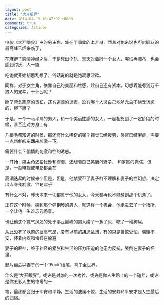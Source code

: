 ```yaml
---
layout: post
title: "大开眼界"
date: 2014-04-15 10:47:02 +0800
comments: true
categories: Article
---
```

电影《大开眼界》中的男主角，处在于事业的上升期，而且对他来说也可能职业的最高峰已经来临了，

在麻痹了感情神经之后，于是想出个轨，天天对着同一个女人，哪怕再漂亮，也会感到讨厌，人一能

吃饱就开始胡思乱想了，俗话说的就是饱暖思淫欲。

同样，对于女主角，依靠自己的美丽和性感，趁自己还有资本，幻想着能得到万千男人的宠幸，干什么呢？

除了背负家庭的责任，还有道德的谴责，没有哪个人说自己能够完全不禁受诱惑的，柳下惠？

于是，一个一马平川的男人，和一个美丽性感的女人，一起相处到了一定阶段的时候，甚至连对方身上有

几根毛都知道的时候，那还有什么稀奇的呢？视觉已经疲劳，感官已经麻痹，需要一点新鲜的东西来刺激一下。

需要什么？偷情的刺激和性的诱惑。

一开始，男主角还在犹豫和徘徊，还想着自己美丽的妻子， 和家庭的责任，但是，一般电视或电影都会在

高潮迭起的时候来个但是，但是，他禁受不了妻子的不理解和妻子的性幻想，决定出去寻找刺激，但是似乎

有什么不对，昨天本来一切都属于他的女人，今天都再也不能碰到那个机遇了。

正在这个时候，碰到那个弹钢琴的男人，就这样一个机会，他混进去了一个场所，一个让他一生难忘的场景。

也让他这个意气风发的处于事业巅峰的男人碰了一鼻子灰，吃了一堆狗屎。

从此没有了以前的趾高气昂，没有以前的胡思乱想，有的只是担惊受怕，惴惴不安，怀着内疚和悔恨在躲避

妻子的眼神，终于神经的紧张和生活的压力压迫的他无力反抗，哭倒在妻子的怀里。

影片最后以妻子的一个“Fuck”结尾，骂了全世界。

什么是“大开眼界”，或许是对你的一次考验，或许是你人生路上的一个磕绊，或许是你五彩人生的惨痛的一

笔，最终都会归于平安和平静，生活的波澜不惊，生活的安静和平安才是人生最后的归宿。